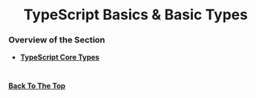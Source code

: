 <h1 align="center">TypeScript Basics & Basic Types</h1>

### Overview of the Section
* **[TypeScript Core Types](#TypeScript-Core-Types)**


#
**[Back To The Top](#Overview-of-the-Section)**
